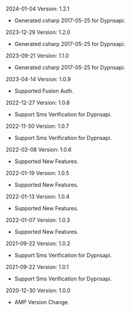 2024-01-04 Version: 1.2.1
- Generated csharp 2017-05-25 for Dypnsapi.

2023-12-29 Version: 1.2.0
- Generated csharp 2017-05-25 for Dypnsapi.

2023-09-21 Version: 1.1.0
- Generated csharp 2017-05-25 for Dypnsapi.

2023-04-14 Version: 1.0.9
- Supported Fusion Auth.

2022-12-27 Version: 1.0.8
- Support Sms Verification for Dypnsapi.

2022-11-30 Version: 1.0.7
- Support Sms Verification for Dypnsapi.

2022-02-08 Version: 1.0.6
- Supported New Features.

2022-01-19 Version: 1.0.5
- Supported New Features.

2022-01-13 Version: 1.0.4
- Supported New Features.

2022-01-07 Version: 1.0.3
- Supported New Features.

2021-09-22 Version: 1.0.2
- Support Sms Verification for Dypnsapi.

2021-09-22 Version: 1.0.1
- Support Sms Verification for Dypnsapi.

2020-12-30 Version: 1.0.0
- AMP Version Change.

